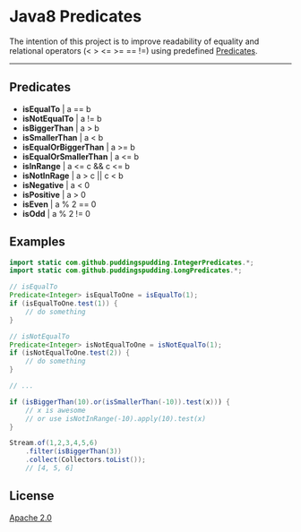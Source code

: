 # Java8 Predicates

The intention of this project is to improve readability of equality and relational operators (< > <= >= == !=) using predefined [Predicates](https://docs.oracle.com/javase/8/docs/api/java/util/function/Predicate.html).

----------

## Predicates
- **isEqualTo** | a == b
- **isNotEqualTo** | a != b
- **isBiggerThan** | a > b
- **isSmallerThan** | a < b
- **isEqualOrBiggerThan** | a >= b
- **isEqualOrSmallerThan** | a <= b
- **isInRange** | a <= c && c <= b
- **isNotInRage** | a > c || c < b
- **isNegative** | a < 0
- **isPositive** | a > 0
- **isEven** | a % 2 == 0
- **isOdd** | a % 2 != 0


## Examples

```java
import static com.github.puddingspudding.IntegerPredicates.*;
import static com.github.puddingspudding.LongPredicates.*;

// isEqualTo
Predicate<Integer> isEqualToOne = isEqualTo(1);
if (isEqualToOne.test(1)) {
    // do something
}

// isNotEqualTo
Predicate<Integer> isNotEqualToOne = isNotEqualTo(1);
if (isNotEqualToOne.test(2)) {
    // do something
}

// ...

if (isBiggerThan(10).or(isSmallerThan(-10)).test(x))) {
    // x is awesome
    // or use isNotInRange(-10).apply(10).test(x)
}

Stream.of(1,2,3,4,5,6)
	.filter(isBiggerThan(3))
	.collect(Collectors.toList());
	// [4, 5, 6]

```

## License
[Apache 2.0](http://www.apache.org/licenses/LICENSE-2.0)
